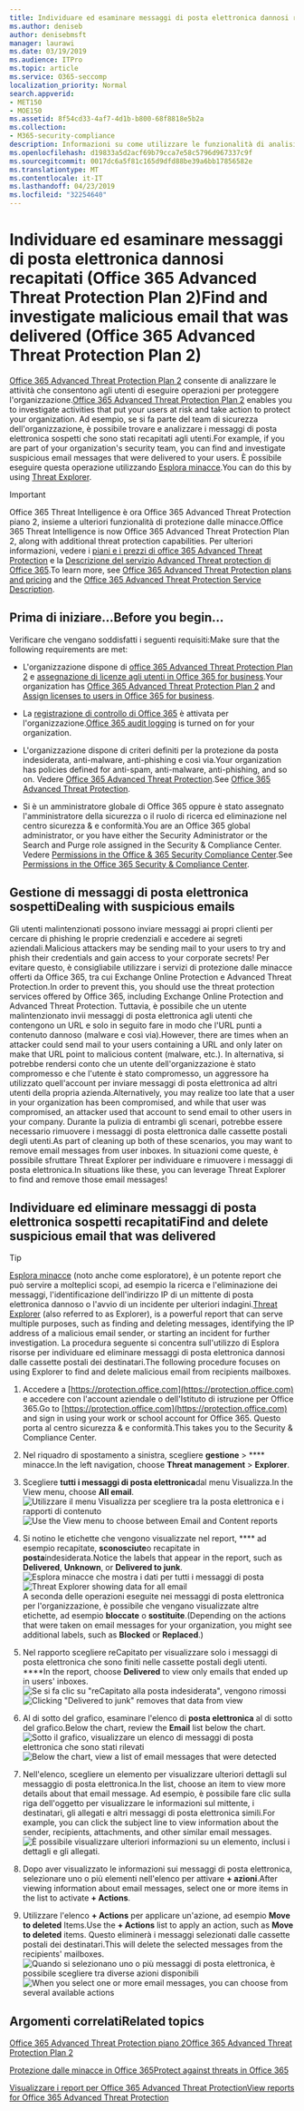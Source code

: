 ```yaml
---
title: Individuare ed esaminare messaggi di posta elettronica dannosi recapitati (Office 365 Threat Investigation and Response
ms.author: deniseb
author: denisebmsft
manager: laurawi
ms.date: 03/19/2019
ms.audience: ITPro
ms.topic: article
ms.service: O365-seccomp
localization_priority: Normal
search.appverid:
- MET150
- MOE150
ms.assetid: 8f54cd33-4af7-4d1b-b800-68f8818e5b2a
ms.collection:
- M365-security-compliance
description: Informazioni su come utilizzare le funzionalità di analisi e risposta alle minacce per individuare e studiare messaggi di posta elettronica dannosi.
ms.openlocfilehash: d19833a5d2acf69b79cca7e58c5796d967337c9f
ms.sourcegitcommit: 0017dc6a5f81c165d9dfd88be39a6bb17856582e
ms.translationtype: MT
ms.contentlocale: it-IT
ms.lasthandoff: 04/23/2019
ms.locfileid: "32254640"
---
```

# <a name="find-and-investigate-malicious-email-that-was-delivered-office-365-advanced-threat-protection-plan-2"></a><span data-ttu-id="f6435-103">Individuare ed esaminare messaggi di posta elettronica dannosi recapitati (Office 365 Advanced Threat Protection Plan 2)</span><span class="sxs-lookup"><span data-stu-id="f6435-103">Find and investigate malicious email that was delivered (Office 365 Advanced Threat Protection Plan 2)</span></span>

<span data-ttu-id="f6435-104">[Office 365 Advanced Threat Protection Plan 2](office-365-ti.md) consente di analizzare le attività che consentono agli utenti di eseguire operazioni per proteggere l'organizzazione.</span><span class="sxs-lookup"><span data-stu-id="f6435-104">[Office 365 Advanced Threat Protection Plan 2](office-365-ti.md) enables you to investigate activities that put your users at risk and take action to protect your organization.</span></span> <span data-ttu-id="f6435-105">Ad esempio, se si fa parte del team di sicurezza dell'organizzazione, è possibile trovare e analizzare i messaggi di posta elettronica sospetti che sono stati recapitati agli utenti.</span><span class="sxs-lookup"><span data-stu-id="f6435-105">For example, if you are part of your organization's security team, you can find and investigate suspicious email messages that were delivered to your users.</span></span> <span data-ttu-id="f6435-106">È possibile eseguire questa operazione utilizzando [Esplora minacce](get-started-with-ti.md#threat-explorer).</span><span class="sxs-lookup"><span data-stu-id="f6435-106">You can do this by using [Threat Explorer](get-started-with-ti.md#threat-explorer).</span></span>
  
> [!IMPORTANT]
> <span data-ttu-id="f6435-107">Office 365 Threat Intelligence è ora Office 365 Advanced Threat Protection piano 2, insieme a ulteriori funzionalità di protezione dalle minacce.</span><span class="sxs-lookup"><span data-stu-id="f6435-107">Office 365 Threat Intelligence is now Office 365 Advanced Threat Protection Plan 2, along with additional threat protection capabilities.</span></span> <span data-ttu-id="f6435-108">Per ulteriori informazioni, vedere i [piani e i prezzi di office 365 Advanced Threat Protection](https://products.office.com/exchange/advance-threat-protection) e la [Descrizione del servizio Advanced Threat protection di Office 365](https://docs.microsoft.com/office365/servicedescriptions/office-365-advanced-threat-protection-service-description).</span><span class="sxs-lookup"><span data-stu-id="f6435-108">To learn more, see [Office 365 Advanced Threat Protection plans and pricing](https://products.office.com/exchange/advance-threat-protection) and the [Office 365 Advanced Threat Protection Service Description](https://docs.microsoft.com/office365/servicedescriptions/office-365-advanced-threat-protection-service-description).</span></span>
  
## <a name="before-you-begin"></a><span data-ttu-id="f6435-109">Prima di iniziare...</span><span class="sxs-lookup"><span data-stu-id="f6435-109">Before you begin...</span></span>

<span data-ttu-id="f6435-110">Verificare che vengano soddisfatti i seguenti requisiti:</span><span class="sxs-lookup"><span data-stu-id="f6435-110">Make sure that the following requirements are met:</span></span>
  
- <span data-ttu-id="f6435-111">L'organizzazione dispone di [office 365 Advanced Threat Protection Plan 2](office-365-ti.md) e [assegnazione di licenze agli utenti in Office 365 for business](https://support.office.com/article/997596b5-4173-4627-b915-36abac6786dc).</span><span class="sxs-lookup"><span data-stu-id="f6435-111">Your organization has [Office 365 Advanced Threat Protection Plan 2](office-365-ti.md) and [Assign licenses to users in Office 365 for business](https://support.office.com/article/997596b5-4173-4627-b915-36abac6786dc).</span></span>
    
- <span data-ttu-id="f6435-112">La [registrazione di controllo di Office 365](turn-audit-log-search-on-or-off.md) è attivata per l'organizzazione.</span><span class="sxs-lookup"><span data-stu-id="f6435-112">[Office 365 audit logging](turn-audit-log-search-on-or-off.md) is turned on for your organization.</span></span> 
    
- <span data-ttu-id="f6435-113">L'organizzazione dispone di criteri definiti per la protezione da posta indesiderata, anti-malware, anti-phishing e così via.</span><span class="sxs-lookup"><span data-stu-id="f6435-113">Your organization has policies defined for anti-spam, anti-malware, anti-phishing, and so on.</span></span> <span data-ttu-id="f6435-114">Vedere [Office 365 Advanced Threat Protection](office-365-atp.md).</span><span class="sxs-lookup"><span data-stu-id="f6435-114">See [Office 365 Advanced Threat Protection](office-365-atp.md).</span></span>
    
- <span data-ttu-id="f6435-115">Si è un amministratore globale di Office 365 oppure è stato assegnato l'amministratore della sicurezza o il ruolo di ricerca ed eliminazione nel centro sicurezza &amp; e conformità.</span><span class="sxs-lookup"><span data-stu-id="f6435-115">You are an Office 365 global administrator, or you have either the Security Administrator or the Search and Purge role assigned in the Security &amp; Compliance Center.</span></span> <span data-ttu-id="f6435-116">Vedere [Permissions in the Office &amp; 365 Security Compliance Center](permissions-in-the-security-and-compliance-center.md).</span><span class="sxs-lookup"><span data-stu-id="f6435-116">See [Permissions in the Office 365 Security &amp; Compliance Center](permissions-in-the-security-and-compliance-center.md).</span></span>
    
## <a name="dealing-with-suspicious-emails"></a><span data-ttu-id="f6435-117">Gestione di messaggi di posta elettronica sospetti</span><span class="sxs-lookup"><span data-stu-id="f6435-117">Dealing with suspicious emails</span></span>

<span data-ttu-id="f6435-118">Gli utenti malintenzionati possono inviare messaggi ai propri clienti per cercare di phishing le proprie credenziali e accedere ai segreti aziendali.</span><span class="sxs-lookup"><span data-stu-id="f6435-118">Malicious attackers may be sending mail to your users to try and phish their credentials and gain access to your corporate secrets!</span></span> <span data-ttu-id="f6435-119">Per evitare questo, è consigliabile utilizzare i servizi di protezione dalle minacce offerti da Office 365, tra cui Exchange Online Protection e Advanced Threat Protection.</span><span class="sxs-lookup"><span data-stu-id="f6435-119">In order to prevent this, you should use the threat protection services offered by Office 365, including Exchange Online Protection and Advanced Threat Protection.</span></span> <span data-ttu-id="f6435-120">Tuttavia, è possibile che un utente malintenzionato invii messaggi di posta elettronica agli utenti che contengono un URL e solo in seguito fare in modo che l'URL punti a contenuto dannoso (malware e così via).</span><span class="sxs-lookup"><span data-stu-id="f6435-120">However, there are times when an attacker could send mail to your users containing a URL and only later on make that URL point to malicious content (malware, etc.).</span></span> <span data-ttu-id="f6435-121">In alternativa, si potrebbe rendersi conto che un utente dell'organizzazione è stato compromesso e che l'utente è stato compromesso, un aggressore ha utilizzato quell'account per inviare messaggi di posta elettronica ad altri utenti della propria azienda.</span><span class="sxs-lookup"><span data-stu-id="f6435-121">Alternatively, you may realize too late that a user in your organization has been compromised, and while that user was compromised, an attacker used that account to send email to other users in your company.</span></span> <span data-ttu-id="f6435-122">Durante la pulizia di entrambi gli scenari, potrebbe essere necessario rimuovere i messaggi di posta elettronica dalle cassette postali degli utenti.</span><span class="sxs-lookup"><span data-stu-id="f6435-122">As part of cleaning up both of these scenarios, you may want to remove email messages from user inboxes.</span></span> <span data-ttu-id="f6435-123">In situazioni come queste, è possibile sfruttare Threat Explorer per individuare e rimuovere i messaggi di posta elettronica.</span><span class="sxs-lookup"><span data-stu-id="f6435-123">In situations like these, you can leverage Threat Explorer to find and remove those email messages!</span></span>
  
## <a name="find-and-delete-suspicious-email-that-was-delivered"></a><span data-ttu-id="f6435-124">Individuare ed eliminare messaggi di posta elettronica sospetti recapitati</span><span class="sxs-lookup"><span data-stu-id="f6435-124">Find and delete suspicious email that was delivered</span></span>

> [!TIP]
> <span data-ttu-id="f6435-125">[Esplora minacce](get-started-with-ti.md#threat-explorer) (noto anche come esploratore), è un potente report che può servire a molteplici scopi, ad esempio la ricerca e l'eliminazione dei messaggi, l'identificazione dell'indirizzo IP di un mittente di posta elettronica dannoso o l'avvio di un incidente per ulteriori indagini.</span><span class="sxs-lookup"><span data-stu-id="f6435-125">[Threat Explorer](get-started-with-ti.md#threat-explorer) (also referred to as Explorer), is a powerful report that can serve multiple purposes, such as finding and deleting messages, identifying the IP address of a malicious email sender, or starting an incident for further investigation.</span></span> <span data-ttu-id="f6435-126">La procedura seguente si concentra sull'utilizzo di Esplora risorse per individuare ed eliminare messaggi di posta elettronica dannosi dalle cassette postali dei destinatari.</span><span class="sxs-lookup"><span data-stu-id="f6435-126">The following procedure focuses on using Explorer to find and delete malicious email from recipients mailboxes.</span></span> 
  
1. <span data-ttu-id="f6435-127">Accedere a [https://protection.office.com](https://protection.office.com) e accedere con l'account aziendale o dell'Istituto di istruzione per Office 365.</span><span class="sxs-lookup"><span data-stu-id="f6435-127">Go to [https://protection.office.com](https://protection.office.com) and sign in using your work or school account for Office 365.</span></span> <span data-ttu-id="f6435-128">Questo porta al centro sicurezza &amp; e conformità.</span><span class="sxs-lookup"><span data-stu-id="f6435-128">This takes you to the Security &amp; Compliance Center.</span></span> 
    
2. <span data-ttu-id="f6435-129">Nel riquadro di spostamento a sinistra, scegliere **gestione** \> \*\*\*\* minacce.</span><span class="sxs-lookup"><span data-stu-id="f6435-129">In the left navigation, choose **Threat management** \> **Explorer**.</span></span>
    
3. <span data-ttu-id="f6435-130">Scegliere **tutti i messaggi di posta elettronica**dal menu Visualizza.</span><span class="sxs-lookup"><span data-stu-id="f6435-130">In the View menu, choose **All email**.</span></span><br/><span data-ttu-id="f6435-131">![Utilizzare il menu Visualizza per scegliere tra la posta elettronica e i rapporti di contenuto](media/d39013ff-93b6-42f6-bee5-628895c251c2.png)</span><span class="sxs-lookup"><span data-stu-id="f6435-131">![Use the View menu to choose between Email and Content reports](media/d39013ff-93b6-42f6-bee5-628895c251c2.png)</span></span>
  
4. <span data-ttu-id="f6435-132">Si notino le etichette che vengono visualizzate nel report, \*\*\*\* ad esempio recapitate, **sconosciute**o recapitate in **posta**indesiderata.</span><span class="sxs-lookup"><span data-stu-id="f6435-132">Notice the labels that appear in the report, such as **Delivered**, **Unknown**, or **Delivered to junk**.</span></span><br/><span data-ttu-id="f6435-133">![Esplora minacce che mostra i dati per tutti i messaggi di posta](media/208826ed-a85e-446f-b276-b5fdc312fbcb.png)</span><span class="sxs-lookup"><span data-stu-id="f6435-133">![Threat Explorer showing data for all email](media/208826ed-a85e-446f-b276-b5fdc312fbcb.png)</span></span><br/><span data-ttu-id="f6435-134">A seconda delle operazioni eseguite nei messaggi di posta elettronica per l'organizzazione, è possibile che vengano visualizzate altre etichette, ad esempio **bloccate** o **sostituite**.</span><span class="sxs-lookup"><span data-stu-id="f6435-134">(Depending on the actions that were taken on email messages for your organization, you might see additional labels, such as **Blocked** or **Replaced**.)</span></span>
    
5. <span data-ttu-id="f6435-135">Nel rapporto scegliere reCapitato per visualizzare solo i messaggi di posta elettronica che sono finiti nelle cassette postali degli utenti. \*\*\*\*</span><span class="sxs-lookup"><span data-stu-id="f6435-135">In the report, choose **Delivered** to view only emails that ended up in users' inboxes.</span></span><br/><span data-ttu-id="f6435-136">![Se si fa clic su "reCapitato alla posta indesiderata", vengono rimossi](media/e6fb2e47-461e-4f6f-8c65-c331bd858758.png)</span><span class="sxs-lookup"><span data-stu-id="f6435-136">![Clicking "Delivered to junk" removes that data from view](media/e6fb2e47-461e-4f6f-8c65-c331bd858758.png)</span></span>
  
6. <span data-ttu-id="f6435-137">Al di sotto del grafico, esaminare l'elenco di **posta elettronica** al di sotto del grafico.</span><span class="sxs-lookup"><span data-stu-id="f6435-137">Below the chart, review the **Email** list below the chart.</span></span><br/><span data-ttu-id="f6435-138">![Sotto il grafico, visualizzare un elenco di messaggi di posta elettronica che sono stati rilevati](media/dfb60590-1236-499d-97da-86c68621e2bc.png)</span><span class="sxs-lookup"><span data-stu-id="f6435-138">![Below the chart, view a list of email messages that were detected](media/dfb60590-1236-499d-97da-86c68621e2bc.png)</span></span>
  
7. <span data-ttu-id="f6435-139">Nell'elenco, scegliere un elemento per visualizzare ulteriori dettagli sul messaggio di posta elettronica.</span><span class="sxs-lookup"><span data-stu-id="f6435-139">In the list, choose an item to view more details about that email message.</span></span> <span data-ttu-id="f6435-140">Ad esempio, è possibile fare clic sulla riga dell'oggetto per visualizzare le informazioni sul mittente, i destinatari, gli allegati e altri messaggi di posta elettronica simili.</span><span class="sxs-lookup"><span data-stu-id="f6435-140">For example, you can click the subject line to view information about the sender, recipients, attachments, and other similar email messages.</span></span><br/>![È possibile visualizzare ulteriori informazioni su un elemento, inclusi i dettagli e gli allegati.](media/5a5707c3-d62a-4610-ae7b-900fff8708b2.png)
  
8. <span data-ttu-id="f6435-142">Dopo aver visualizzato le informazioni sui messaggi di posta elettronica, selezionare uno o più elementi nell'elenco per attivare **+ azioni**.</span><span class="sxs-lookup"><span data-stu-id="f6435-142">After viewing information about email messages, select one or more items in the list to activate **+ Actions**.</span></span>
    
9. <span data-ttu-id="f6435-143">Utilizzare l'elenco **+ Actions** per applicare un'azione, ad esempio **Move to deleted** Items.</span><span class="sxs-lookup"><span data-stu-id="f6435-143">Use the **+ Actions** list to apply an action, such as **Move to deleted** items.</span></span> <span data-ttu-id="f6435-144">Questo eliminerà i messaggi selezionati dalle cassette postali dei destinatari.</span><span class="sxs-lookup"><span data-stu-id="f6435-144">This will delete the selected messages from the recipients' mailboxes.</span></span><br/><span data-ttu-id="f6435-145">![Quando si selezionano uno o più messaggi di posta elettronica, è possibile scegliere tra diverse azioni disponibili](media/ef12e10c-60a7-4f66-8f76-68d77ae26de1.png)</span><span class="sxs-lookup"><span data-stu-id="f6435-145">![When you select one or more email messages, you can choose from several available actions](media/ef12e10c-60a7-4f66-8f76-68d77ae26de1.png)</span></span>
  
## <a name="related-topics"></a><span data-ttu-id="f6435-146">Argomenti correlati</span><span class="sxs-lookup"><span data-stu-id="f6435-146">Related topics</span></span>

[<span data-ttu-id="f6435-147">Office 365 Advanced Threat Protection piano 2</span><span class="sxs-lookup"><span data-stu-id="f6435-147">Office 365 Advanced Threat Protection Plan 2</span></span>](office-365-ti.md)
  
[<span data-ttu-id="f6435-148">Protezione dalle minacce in Office 365</span><span class="sxs-lookup"><span data-stu-id="f6435-148">Protect against threats in Office 365</span></span>](protect-against-threats.md)
  
[<span data-ttu-id="f6435-149">Visualizzare i report per Office 365 Advanced Threat Protection</span><span class="sxs-lookup"><span data-stu-id="f6435-149">View reports for Office 365 Advanced Threat Protection</span></span>](view-reports-for-atp.md)
  

